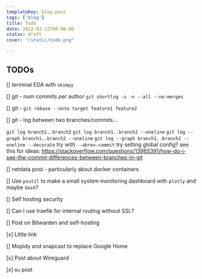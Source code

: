 ```yaml
---
templateKey: blog-post
tags: ['blog']
title: Todo
date: 2022-03-12T00:00:00
status: draft
cover: "/static/todo.png"

---
```


## TODOs

[] terminal EDA with `skimpy`

[] git - num commits per author `git shortlog -s -n --all --no-merges`

[] git - `git rebase --onto target feature1 feature2`

[] git - log between two branches/commits...

`git log branch1..branch2`
`git log branch1..branch2 --oneline`
`git log --graph branch1..branch2 --oneline`
`git log --graph branch1..branch2 --oneline --decorate`
try with `--abrev-commit`
try setting global config?
see this for ideas: https://stackoverflow.com/questions/13965391/how-do-i-see-the-commit-differences-between-branches-in-git

[] netdata post - particularly about docker containers

[] Use `psutil` to make a small system monitoring dashboard with `plotly` and maybe `dash`?

[] Self hosting security

[] Can I use traefik for internal routing without SSL?

[] Post on Bitwarden and self-hosting

[x] Little link

[] Mopidy and snapcast to replace Google Home

[x] Post about Wireguard

[x] `mu` post
